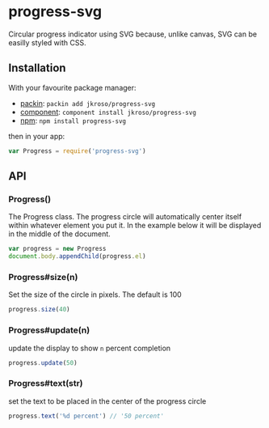 
# progress-svg

  Circular progress indicator using SVG because, unlike canvas, SVG can be easilly styled with CSS.

## Installation

With your favourite package manager:

- [packin](//github.com/jkroso/packin): `packin add jkroso/progress-svg`
- [component](//github.com/component/component#installing-packages): `component install jkroso/progress-svg`
- [npm](//npmjs.org/doc/cli/npm-install.html): `npm install progress-svg`

then in your app:

```js
var Progress = require('progress-svg')
```

## API

### Progress()

  The Progress class. The progress circle will automatically center itself within whatever element you put it. In the example below it will be displayed in the middle of the document.

```js
var progress = new Progress
document.body.appendChild(progress.el)
```

### Progress#size(n)

  Set the size of the circle in pixels. The default is 100

```js
progress.size(40)
```

### Progress#update(n)

  update the display to show `n` percent completion

```js
progress.update(50)
```

### Progress#text(str)

  set the text to be placed in the center of the progress circle

```js
progress.text('%d percent') // '50 percent'
```
